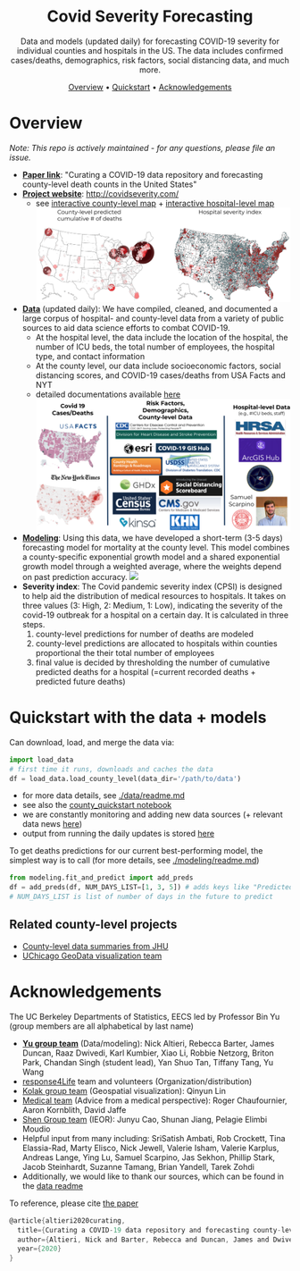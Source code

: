 <h1 align="center">Covid Severity Forecasting</h1>

<p align="center">Data and models (updated daily) for forecasting COVID-19 severity for individual counties and hospitals in the US. The data includes confirmed cases/deaths, demographics, risk factors, social distancing data, and much more.
</p>

<p align="center">
  <a href="#overview">Overview</a> •
  <a href="#quickstart-with-the-data--models">Quickstart</a> •
  <a href="#acknowledgements">Acknowledgements</a> 
</p>

# Overview

*Note: This repo is actively maintained - for any questions, please file an issue.*

- **[Paper link](https://www.stat.berkeley.edu/~binyu/ps/papers2020/covid19_paper.pdf)**: "Curating a COVID-19 data repository and forecasting county-level death counts in the United States"
- **[Project website](http://covidseverity.com/)**: http://covidseverity.com/
    - see [interactive county-level map](http://covidseverity.com/results/deaths.html) + [interactive hospital-level map](http://covidseverity.com/results/severity_map.html)
![](results/maps_static.png)
- **[Data](./data/readme.md)** (updated daily): We have compiled, cleaned, and documented a large corpus of hospital- and county-level data from a variety of public sources to aid data science efforts to combat COVID-19.
    - At the hospital level, the data include the location of the hospital, the number of ICU beds, the total number of employees, the hospital type, and contact information
    - At the county level, our data include socioeconomic factors, social distancing scores, and COVID-19 cases/deaths from USA Facts and NYT
    - detailed documentations available [here](./data/list_of_columns.md)
![](results/data_sources.png)
- **[Modeling](./modeling/readme.md)**: Using this data, we have developed a short-term (3-5 days) forecasting model for mortality at the county level. This model combines a county-specific exponential growth model and a shared exponential growth model through a weighted average, where the weights depend on past prediction accuracy.
![](https://covidseverity.com/results/forecasts_small.svg)
- **Severity index**: The Covid pandemic severity index (CPSI) is designed to help aid the distribution of medical resources to hospitals. It takes on three values (3: High, 2: Medium, 1: Low), indicating the severity of the covid-19 outbreak for a hospital on a certain day. It is calculated in three steps.
    1. county-level predictions for number of deaths are modeled
    2. county-level predictions are allocated to hospitals within counties proportional the their total number of employees
    3. final value is decided by thresholding the number of cumulative predicted deaths for a hospital (=current recorded deaths + predicted future deaths)


# Quickstart with the data + models

Can download, load, and merge the data via:
```python
import load_data
# first time it runs, downloads and caches the data
df = load_data.load_county_level(data_dir='/path/to/data') 
```

- for more data details, see [./data/readme.md](./data/readme.md)
- see also the [county_quickstart notebook](county_quickstart.ipynb)
- we are constantly monitoring and adding new data sources (+ relevant data news [here](https://docs.google.com/document/d/1Gxfp-8NXHZN1Hre0CThx0sdO17vDOso640eK6MHlbiU/))
- output from running the daily updates is stored [here](./functions/update_test.log)

To get deaths predictions for our current best-performing model, the simplest way is to call (for more details, see [./modeling/readme.md](./modeling/readme.md))

```python
from modeling.fit_and_predict import add_preds
df = add_preds(df, NUM_DAYS_LIST=[1, 3, 5]) # adds keys like "Predicted Deaths 1-day", "Predicted Deaths 3-day"
# NUM_DAYS_LIST is list of number of days in the future to predict
```

## Related county-level projects
- [County-level data summaries from JHU](https://github.com/JieYingWu/COVID-19_US_County-level_Summaries)
- [UChicago GeoData visualization team](https://geodacenter.github.io/covid/about)


# Acknowledgements

The UC Berkeley Departments of Statistics, EECS led by Professor Bin Yu (group members are all alphabetical by last name)

- **[Yu group team](https://www.stat.berkeley.edu/~yugroup/people.html)** (Data/modeling): Nick Altieri, Rebecca Barter, James Duncan, Raaz Dwivedi, Karl Kumbier, Xiao Li, Robbie Netzorg, Briton Park, Chandan Singh (student lead), Yan Shuo Tan, Tiffany Tang, Yu Wang
- [response4Life](https://response4life.org/) team and volunteers (Organization/distribution)
- [Kolak group team](https://geodacenter.github.io/covid/about) (Geospatial visualization): Qinyun Lin
- [Medical team](https://emergency.ucsf.edu/people/aaron-kornblith-md) (Advice from a medical perspective): Roger Chaufournier, Aaron Kornblith, David Jaffe
- [Shen Group team](https://shen.ieor.berkeley.edu/) (IEOR): Junyu Cao, Shunan Jiang, Pelagie Elimbi Moudio
- Helpful input from many including: SriSatish Ambati, Rob Crockett, Tina Elassia-Rad, Marty Elisco, Nick Jewell, Valerie Isham, Valerie Karplus, Andreas Lange, Ying Lu, Samuel Scarpino, Jas Sekhon, Phillip Stark, Jacob Steinhardt, Suzanne Tamang, Brian Yandell, Tarek Zohdi
- Additionally, we would like to thank our sources, which can be found in the [data readme](./data/readme.md)

To reference, please cite [the paper](https://www.stat.berkeley.edu/~binyu/ps/papers2020/covid19_paper.pdf) 
```c
@article{altieri2020curating,
  title={Curating a COVID-19 data repository and forecasting county-level death counts in the United States},
  author={Altieri, Nick and Barter, Rebecca and Duncan, James and Dwivedi, Raaz and Kumbier, Karl and Li, Xiao and Netzorg, Robert and Park, Briton and Singh, Chandan and Tan, Yan Shuo and others},
  year={2020}
}
```

